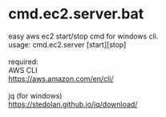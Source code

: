 # cmd.ec2.server.bat
easy aws ec2 start/stop cmd for windows cli.<br />
usage: cmd.ec2.server [start][stop]<br />
<br />
required:<br />
AWS CLI<br />
https://aws.amazon.com/en/cli/<br />
<br />
jq (for windows)<br />
https://stedolan.github.io/jq/download/<br />
